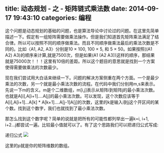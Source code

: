 title: 动态规划 - 之 - 矩阵链式乘法数
date: 2014-09-17 19:43:10
categories: 编程
---

这个问题是动态规划的基础的问题，也是算法导论中讨论过的问题。在这里先简单描述一下。假定有一组矩阵需要做乘法操作。但是我们知道首先矩阵乘法满足了结合律。所以可以按照不同的顺序做乘法。而且不同顺序做乘法最后的乘法次数是不同的。比如〈A1, A2, A3〉分别是10 × 100, 100 × 5, 和 5 × 50。如果按照((A1 A2) A3)的顺序来计算,就是7500次，但是如果(A1 (A2 A3))这样的顺序，那结果就是75000次！！！这里有10倍的差距。所以这个题目的意思就是找到一个方案使得需要做乘法的次数最少。

<!--more-->

现在我们尝试用大白话来继续一下。问题的解决方案侧重在两个方面。一个是最少乘法的次数，另一个就是最小乘法次数的流程。在代码中我们分别用m,s来表示。先说一下m的含义。m是个二维数组，m[i,j]表示从矩阵i到矩阵j的最小乘法次数。也就是A[i],A[i+1]....A[j]的最小乘法次数。可以发现，这个次数应该等于A[i],A[i+1]...A[k] * A[k+1]....A[j-1]A[j]的次数，这里的k是输入i到j这个开区间的某个数。找到这个数字，我们也就找到了最小乘法次数。

那怎么找到这个数字呢？简单的说就是把所有的可能性都列举出一遍k=i, i+1, i+2...j都尝试一遍。比较最小值就可以了。有了这个思路我们可以把递归公式写成:

递归公式
![](https://static.flickr.com/3869/15273951495_c1463fdaf4_o.png)

这里的p就是你的矩阵维数的数组。